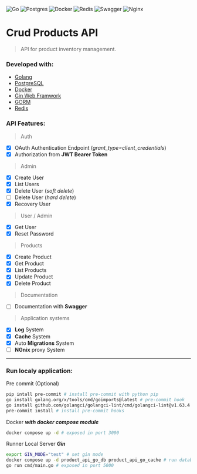 ![Go](https://img.shields.io/badge/go-%2300ADD8.svg?style=for-the-badge&logo=go&logoColor=white)
![Postgres](https://img.shields.io/badge/postgres-%23316192.svg?style=for-the-badge&logo=postgresql&logoColor=white)
![Docker](https://img.shields.io/badge/docker-%230db7ed.svg?style=for-the-badge&logo=docker&logoColor=white)
![Redis](https://img.shields.io/badge/redis-%23DD0031.svg?style=for-the-badge&logo=redis&logoColor=white)
![Swagger](https://img.shields.io/badge/-Swagger-%23Clojure?style=for-the-badge&logo=swagger&logoColor=white)
![Nginx](https://img.shields.io/badge/nginx-%23009639.svg?style=for-the-badge&logo=nginx&logoColor=white)

# Crud Products API

> API for product inventory management.

### Developed with:
- [Golang](https://go.dev/)
- [PostgreSQL](https://www.postgresql.org/)
- [Docker](https://www.docker.com/)
- [Gin Web Framwork](https://gin-gonic.com/)
- [GORM](https://gorm.io/index.html)
- [Redis](https://redis.io/)
<!-- - [NGnix](https://nginx.org/)
- [Swagger](https://swagger.io/) (documentation)
- [Heroku](https://www.heroku.com/) (cloud platform) -->


### API Features:

> Auth
- [x] OAuth Authentication Endpoint (*_grant_type=client_credentials_*)
- [x] Authorization from **JWT Bearer Token**
> Admin
- [x] Create User
- [x] List Users
- [x] Delete User (*_soft delete_*)
- [ ] Delete User (*_hard delete_*)
- [x] Recovery User
> User / Admin
- [x] Get User
- [x] Reset Password
> Products
- [x] Create Product
- [x] Get Product
- [x] List Products
- [x] Update Product
- [x] Delete Product
> Documentation
- [ ] Documentation with **Swagger**
> Application systems
- [x] **Log** System
- [x] **Cache** System
- [x] Auto **Migrations** System
- [ ] **NGnix** proxy System
---

### Run localy application:
Pre commit (Optional)
```bash
pip intall pre-commit # install pre-commit with python pip
go install golang.org/x/tools/cmd/goimports@latest # pre-commit hook
go install github.com/golangci/golangci-lint/cmd/golangci-lint@v1.63.4 # pre-commit hook
pre-commit install # install pre-commit hooks
```

Docker *__with docker compose module__*
```bash
docker compose up -d # exposed in port 3000
```
Runner Local Server *__Gin__*
```bash
export GIN_MODE="test" # set gin mode
docker compose up -d product_api_go_db product_api_go_cache # run database/cache container
go run cmd/main.go # exposed in port 5000
```

<!-- ### Architecture Diagram

![Architecture](./docs/img/architecture_diagram.png) -->
